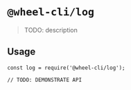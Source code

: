 # `@wheel-cli/log`

> TODO: description

## Usage

```
const log = require('@wheel-cli/log');

// TODO: DEMONSTRATE API
```
